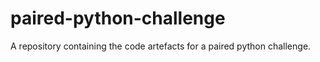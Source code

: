 # paired-python-challenge
A repository containing the code artefacts for a paired python challenge.
